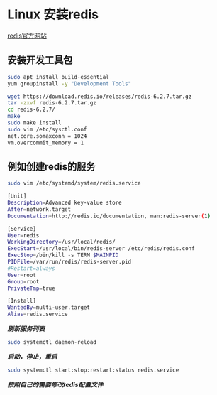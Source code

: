 # Linux 安装redis

[redis官方网站](https://redis.io)

## 安装开发工具包

```bash
sudo apt install build-essential
yum groupinstall -y "Development Tools"
```

```bash
wget https://download.redis.io/releases/redis-6.2.7.tar.gz
tar -zxvf redis-6.2.7.tar.gz
cd redis-6.2.7/
make
sudo make install
sudo vim /etc/sysctl.conf
net.core.somaxconn = 1024
vm.overcommit_memory = 1
```

## 例如创建redis的服务

```bash
sudo vim /etc/systemd/system/redis.service

[Unit]
Description=Advanced key-value store
After=network.target
Documentation=http://redis.io/documentation, man:redis-server(1)

[Service]
User=redis
WorkingDirectory=/usr/local/redis/
ExecStart=/usr/local/bin/redis-server /etc/redis/redis.conf
ExecStop=/bin/kill -s TERM $MAINPID
PIDFile=/var/run/redis/redis-server.pid
#Restart=always
User=root
Group=root
PrivateTmp=true

[Install]
WantedBy=multi-user.target
Alias=redis.service

```

***刷新服务列表***

```bash
sudo systemctl daemon-reload
```

***启动，停止，重启***

```bash
sudo systemctl start:stop:restart:status redis.service
```

***按照自己的需要修改redis配置文件***
